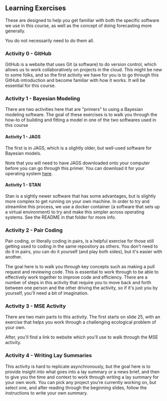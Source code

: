 ## Learning Exercises

These are designed to help you get familiar with both the specific software we use in this course, as well as the concept of doing forecasting more generally. 

You do not necessarily need to do them all. 

### Activity 0 - GitHub

GitHub is a website that uses Git (a software) to do version control, which allows us to work collaboratively on projects in the cloud. This might be new to some folks, and so the first activity we have for you is to go through this GitHub introduction and become familiar with how it works. It will be essential for this course. 

### Activity 1 - Bayesian Modeling

There are two activities here that are "primers" to using a Bayesian modeling software. The goal of these exercises is to walk you through the how-to of building and fitting a model in one of the two softwares used in this course 

#### Activity 1 - JAGS 

The first is in JAGS, which is a slightly older, but well-used software for Bayesian models. 

Note that you will need to have JAGS downloaded onto your computer before you can go through this primer. You can download it for your operating system [here](https://sourceforge.net/projects/mcmc-jags/). 

#### Activity 1 - STAN

Stan is a sightly newer software that has some advantages, but is slightly more complex to get running on your own machine. In order to try and streamline this process, we use a docker container (a software that sets up a virtual environment) to try and make this simpler across operating systems. See the README in that folder for more info. 

### Activity 2 - Pair Coding

Pair coding, or literally coding in pairs, is a helpful exercise for those still getting used to coding in the same repository as others. You don't need to do it in pairs, you can do it yourself (and play both sides), but it's easier with another. 

The goal here is to walk you through key concepts such as making a pull request and reviewing code. This is essential to work through to be able to effectively work together to improve code and efficiency. There are a number of steps in this activity that require you to move back and forth between one person and the other driving the activity, so if it's just you by yourself, you'll need a bit of imagination. 

### Activity 3 - MSE Activity

There are two main parts to this activity. The first starts on slide 25, with an exercise that helps you work through a challenging ecological problem of your own. 

After, you'll find a link to website which you'll use to walk through the MSE activity. 

### Activity 4 - Writing Lay Summaries

This activity is hard to replicate asynchronously, but the goal here is to provide insight into what goes into a lay summary or a news brief, and then to give you the time and context to work through writing a lay summary for your own work. You can pick any project you're currently working on, but select one, and after reading through the beginning slides, follow the instructions to write your own summary. 


